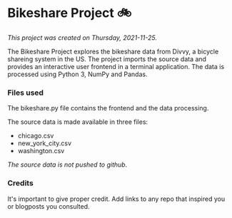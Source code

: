 # Bikeshare Project :bike:

*This project was created on Thursday, 2021-11-25.*

The Bikeshare Project explores the bikeshare data from Divvy, a bicycle shareing system in the US. The project imports the source data and provides an interactive user frontend in a terminal application. The data is processed using Python 3, NumPy and Pandas.


### Files used

The bikeshare.py file contains the frontend and the data processing.

The source data is made available in three files:
 - chicago.csv
 - new_york_city.csv
 - washington.csv

*The source data is not pushed to github.*


### Credits
It's important to give proper credit. Add links to any repo that inspired you or blogposts you consulted.
